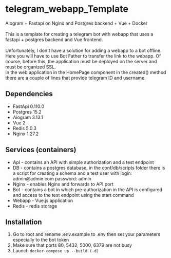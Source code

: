 <h1>telegram_webapp_Template</h1>
Aiogram + Fastapi on Nginx and Postgres backend + Vue + Docker
<br>
<br>
This is a template for creating a telegram bot with webapp that uses a fastapi + postgres backend and Vue frontend.
<br>
<br>
Unfortunately, I don't have a solution for adding a webapp to a bot offline. Here you will have to use Bot Father to transfer the link to the webapp. 
Of course, before this, the application must be deployed on the server and must be organized SSL.
<br>
In the web application in the HomePage component in the created() method there are a couple of lines that provide telegram ID and username.
<h2>Dependencies</h2>

<ul>
<li>FastApi 0.110.0</li>
<li>Postgres 15.2</li>
<li>Aiogram 3.13.1</li>
<li>Vue 2</li>
<li>Redis 5.0.3</li>
<li>Nginx 1.27.2</li>
</ul>

<h2>Services (containers)</h2>

<ul>
<li>Api - contains an API with simple authorization and a test endpoint</li>
<li>DB - contains a postgres database, in the conf/db/scripts folder there is a script for creating a schema and a test user with login: admin@admin.com password: admin</li>
<li>Nginx - enables Nginx and forwards to API port</li>
<li>Bot - contains a bot in which pre-authorization in the API is configured and access to the test endpoint using the start command</li>
<li>Webapp - Vue.js application </li>
<li>Redis - redis storage</li>
</ul>

<h2>Installation</h2>

<ol>
<li>Go to root and rename .env.example to .env then set your parameters especially to the bot token</li>
<li>Make sure that ports 80, 5432, 5000, 6379 are not busy</li>
<li>Launch <code>docker-compose up --build (-d)</code></li>
</ol>